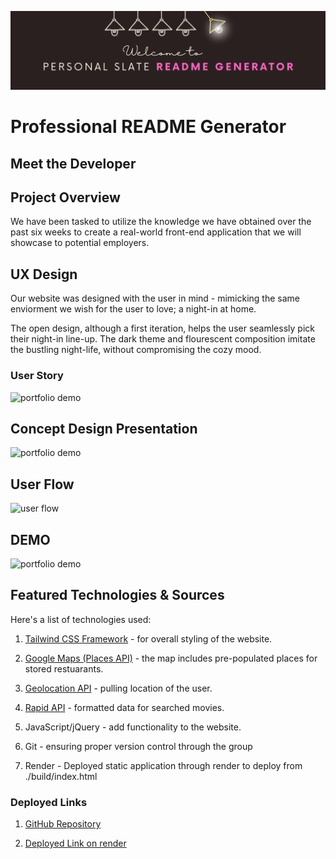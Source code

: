 ![portfolio demo](./assets/branding/readme-banner.png)

# Professional README Generator

## Meet the Developer




## Project Overview

We have been tasked to utilize the knowledge we have obtained over the past six weeks to create a real-world front-end application that we will showcase to potential employers.

## UX Design

Our website was designed with the user in mind - mimicking the same enviorment we wish for the user to love; a night-in at home.

The open design, although a first iteration, helps the user seamlessly pick their night-in line-up. The dark theme and flourescent composition imitate the bustling night-life, without compromising the cozy mood. 

### User Story

![portfolio demo](./build/assets/img/user-story.png)


## Concept Design Presentation

![portfolio demo](./build/assets/img/concept-design.png)


## User Flow

![user flow](./build/assets/img/user-flow.png)


## DEMO

![portfolio demo](./build/assets/img/demo.png)


## Featured Technologies & Sources
Here's a list of technologies used:

1. [Tailwind CSS Framework](https://tailwindcss.com/docs/border-width) - for overall styling of the website.

2. [Google Maps (Places API)](https://developers.google.com/maps/documentation/places/web-service/overview) - the map includes pre-populated places for stored restuarants.

3. [Geolocation API](https://developers.google.com/maps/documentation/geolocation/overview) - pulling location of the user.

4. [Rapid API](https://rapidapi.com/) - formatted data for searched movies.

5. JavaScript/jQuery - add functionality to the website.

6. Git - ensuring proper version control through the group

7. Render - Deployed static application through render to deploy from  ./build/index.html

### Deployed Links

1. [GitHub Repository](https://github.com/christiecamp/night-in-lineup)

2. [Deployed Link on render](https://nightin-lineup.onrender.com)




